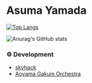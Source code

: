# Asuma Yamada
[![Top Langs](https://github-readme-stats.vercel.app/api/top-langs/?username=posaune0423&layout=compact)](https://github.com/anuraghazra/github-readme-stats)

![Anurag's GitHub stats](https://github-readme-stats.vercel.app/api?username=posaune0423&show_icons=true)

### ⚙️ Development
- [skyhack](https://sky-hack.herokuapp.com)
- [Aoyama Gakuin Orchestra](https://aoyamaorshestra.com)
